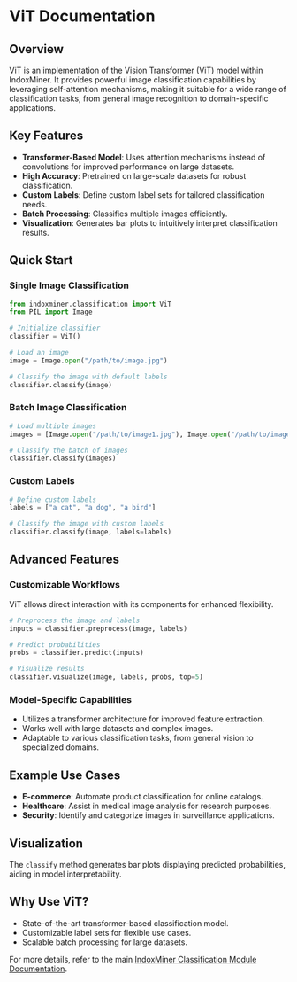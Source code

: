 # ViT Documentation 

## Overview
ViT is an implementation of the Vision Transformer (ViT) model within IndoxMiner. It provides powerful image classification capabilities by leveraging self-attention mechanisms, making it suitable for a wide range of classification tasks, from general image recognition to domain-specific applications.

## Key Features
- **Transformer-Based Model**: Uses attention mechanisms instead of convolutions for improved performance on large datasets.
- **High Accuracy**: Pretrained on large-scale datasets for robust classification.
- **Custom Labels**: Define custom label sets for tailored classification needs.
- **Batch Processing**: Classifies multiple images efficiently.
- **Visualization**: Generates bar plots to intuitively interpret classification results.

## Quick Start

### Single Image Classification
```python
from indoxminer.classification import ViT
from PIL import Image

# Initialize classifier
classifier = ViT()

# Load an image
image = Image.open("/path/to/image.jpg")

# Classify the image with default labels
classifier.classify(image)
```

### Batch Image Classification
```python
# Load multiple images
images = [Image.open("/path/to/image1.jpg"), Image.open("/path/to/image2.jpg")]

# Classify the batch of images
classifier.classify(images)
```

### Custom Labels
```python
# Define custom labels
labels = ["a cat", "a dog", "a bird"]

# Classify the image with custom labels
classifier.classify(image, labels=labels)
```

## Advanced Features

### Customizable Workflows
ViT allows direct interaction with its components for enhanced flexibility.
```python
# Preprocess the image and labels
inputs = classifier.preprocess(image, labels)

# Predict probabilities
probs = classifier.predict(inputs)

# Visualize results
classifier.visualize(image, labels, probs, top=5)
```

### Model-Specific Capabilities
- Utilizes a transformer architecture for improved feature extraction.
- Works well with large datasets and complex images.
- Adaptable to various classification tasks, from general vision to specialized domains.

## Example Use Cases
- **E-commerce**: Automate product classification for online catalogs.
- **Healthcare**: Assist in medical image analysis for research purposes.
- **Security**: Identify and categorize images in surveillance applications.

## Visualization
The `classify` method generates bar plots displaying predicted probabilities, aiding in model interpretability.

## Why Use ViT?
- State-of-the-art transformer-based classification model.
- Customizable label sets for flexible use cases.
- Scalable batch processing for large datasets.

For more details, refer to the main [IndoxMiner Classification Module Documentation](../Classification_Module.md).

